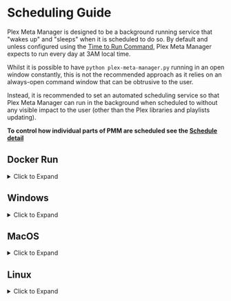 # Scheduling Guide

Plex Meta Manager is designed to be a background running service that "wakes up" and "sleeps" when it is scheduled to do so. By default and unless configured using the [Time to Run Command](../environmental.md#time-to-run), Plex Meta Manager expects to run every day at 3AM local time.

Whilst it is possible to have `python plex-meta-manager.py` running in an open window constantly, this is not the recommended approach as it relies on an always-open command window that can be obtrusive to the user.

Instead, it is recommended to set an automated scheduling service so that Plex Meta Manager can run in the background when scheduled to without any visible impact to the user (other than the Plex libraries and playlists updating).

**To control how individual parts of PMM are scheduled see the [Schedule detail](../../metadata/details/schedule)**

## Docker Run

<details>
  <summary>Click to Expand</summary>
  <br />

Using docker is the simplest and most robust solution to automating Plex Meta Manager scheduling.

When running Plex Meta Manager within docker, the session will resume after a system reboot (assuming Docker is set to start at system startup, which is the default) and Plex Meta Manager will run in the background at all times.

There's a [Docker Walkthrough](docker) with more detailed instructions on setting up Plex Meta Manager within docker. The simplest command to facilitate a docker run is:

```
docker run -d \
  --restart=unless-stopped \
  -v /path/to/config:/config:rw \
  meisnate12/plex-meta-manager
```

This will run Plex Meta Manager in the background persistently until it is stopped by the user. While the docker container will be persistently running, Plex Meta Manager will not begin the run until the scheduled time.

Further customizations of the docker run command can be used to specify set times to run Plex Meta Manager, further information on this and other Run Commands can be found [here](../environmental.md#time-to-run)
</details>

## Windows

<details>
  <summary>Click to Expand</summary>
  <br />

### Task Scheduler

Windows Task Scheduler is advised for those who followed the Windows instructions in the [Local Walkthrough Guides](local) and/or do not want to run Plex Meta Manager within docker.

Windows Task Scheduler allows the user to run commands and services at scheduled times and intervals.

There are two methods of running Plex Meta Manager:
* Single run Scheduled Task
* Background run Scheduled Task

These will be explained further down this page.

These guides assume the user has followed the Windows instructions in the [Local Walkthrough Guides](local) which includes setting up the [virtual environment](local.md#setting-up-a-virtual-environment). Please also ensure to edit any commands to be reflective of the live environment (such as usernames, installation directories).

### Background Run Scheduled Task

This method will start Plex Meta Manager at system startup and will keep the script running in the background indefinitely. The user can then define set days and times for the Configuration File to be processed, and Plex Meta Manager will handle processing as and when required.

This is the recommended approach as it allows the user additional control over how and when Plex Meta Manager processes.

<details>
  <summary>Background Run Scheduled Task</summary>
  <br />

1. Create a `waiter.cmd` file by opening the text editor (i.e. Notepad, TextEdit) and pasting the following code:

   ```batch
   cd C:\Users\USERNAMEHERE\Plex-Meta-Manager
   .\pmm-venv\Scripts\python .\plex_meta_manager.py
   ```
* This will navigate to the PMM directory, then run PMM. At the scheduled time [as defined within Plex Meta Manager], PMM will process the Configuration File and will then wait until the next scheduled time.

1. Open Task Scheduler by searching for it in the Start Menu or by opening the Run window (Windows + R) and typing taskschd.msc before hitting OK.

* ** Ensure that Task Scheduler is opened and not Task Manager **

   ![task-scheduler](task-scheduler/02-open-task-scheduler.png)

3. Select "Create a basic task" on the right-hand column

   ![task-scheduler](task-scheduler/03-task-scheduler-main.png)

4. Give the task a name, in this example `Background PMM` and then select "Next"

   ![task-scheduler](task-scheduler/06-basic-task-02.png)

5. Choose the frequency that PMM should run and then select "Next", `When the computer starts` is recommended.

   ![task-scheduler](task-scheduler/06-basic-task-03.png)

6. Choose the action "Start a program" and select "Next".

   ![task-scheduler](task-scheduler/06-basic-task-04.png)

7. Click "Browse", Navigate to the PMM directory and choose `waiter.cmd`, which was created in Step 1, then select "Open".  NOTE: Your path may vary from the illustration here; navigate to the file you created and saved in Step 1.

   ![task-scheduler](task-scheduler/06-basic-task-05.png)

8. Copy the directory everything up to but not including `waiter.cmd` from the "Program/Script" field, and paste it into the "Start in" field.  This is `C:\User\IEUser\Plex-Meta-Manager-1.15.1` in the example below, then select "next".  NOTE: Your path may vary from the illustration or example.

   ![task-scheduler](task-scheduler/04-basic-task-06.png)

9. Check "Open the properties dialog" if desired (not required) then select "Finish".

   ![task-scheduler](task-scheduler/04-basic-task-07.png)

10. Click "Task Schedule Library" on the left. The PMM Run task should be visible.

    ![task-scheduler](task-scheduler/04-basic-task-09.png)

Plex Meta Manager will now launch at system startup, but will wait until the user-specified scheduled time before executing, and will then wait in the background for the next scheduled run.

</details>

### Single Run Scheduled Task

This method will start Plex Meta Manager at the desired time, immediately begin running the Configuration File and will then kill the process once it has completed.

<details>
  <summary>Single Run Scheduled Task</summary>
  <br />

1. Create a `runner.cmd` file by opening the text editor (i.e. Notepad, TextEdit) and pasting the following code:

   ```batch
   cd C:\Users\USERNAMEHERE\Plex-Meta-Manager
   .\pmm-venv\Scripts\python .\plex_meta_manager.py --run
   ```
* This will navigate to the PMM directory, then launch PMM using the `-r`/`--run` flag which triggers an immediate run. Once complete, Plex Meta Manager will exit.

   Save this file to C:\Users\USERNAMEHERE\Plex-Meta-Manager\runner.cmd`.

2. Open Task Scheduler by searching for it in the Start Menu or by opening the Run window (Windows + R) and typing taskschd.msc before hitting OK.

* ** Ensure that Task Scheduler is opened and not Task Manager **

   ![task-scheduler](task-scheduler/02-open-task-scheduler.png)

3. Select "Create a basic task" on the right-hand column

   ![task-scheduler](task-scheduler/03-task-scheduler-main.png)

4. Give the task a name, in this example `Run PMM` and then select "Next"

   ![task-scheduler](task-scheduler/04-basic-task-01.png)

5. Choose the frequency that PMM should run and then select "Next", `Daily` is recommended.

   ![task-scheduler](task-scheduler/04-basic-task-02.png)

6. Specify the first date and time at which PMM should run and then select "Next".

   ![task-scheduler](task-scheduler/04-basic-task-03.png)

7. Choose the action "Start a program" and select "Next".

   ![task-scheduler](task-scheduler/04-basic-task-04.png)

8. Click "Browse", Navigate to the PMM directory and choose `runner.cmd`, which was created in Step 1, then select "Open".

   ![task-scheduler](task-scheduler/04-basic-task-05.png)

9. Copy the directory everything up to but not including `runner.cmd` from the "Program/Script" field, and paste it into the "Start in" field.  This is `C:\User\IEUser\Plex-Meta-Manager-1.15.1` in the example below, then select "next".

   ![task-scheduler](task-scheduler/04-basic-task-06.png)

10. Check "Open the properties dialog" if desired (not required) then select "Finish".

   ![task-scheduler](task-scheduler/04-basic-task-07.png)


11. Click "Task Schedule Library" on the left. The PMM Run task should be visible.

   ![task-scheduler](task-scheduler/04-basic-task-09.png)

Plex Meta Manager will now run at the set date/time you selected in Step 6, and will run each subsequent day at the same time.

</details><br />
</details>

## MacOS

<details>
  <summary>Click to Expand</summary>
  <br />

<br />
<details>
  <summary>Launchd Service</summary>
  <br />

1. Create launchd service:

   A couple examples; you'll want to edit the THINGS IN ALL CAPS to reflect your system.

   Keep PMM running constantly, let it wait to do its thing at 3AM:

   ```
   <?xml version="1.0" encoding="UTF-8"?>
   <!DOCTYPE plist PUBLIC "-//Apple//DTD PLIST 1.0//EN" "http://www.apple.com/DTDs/PropertyList-1.0.dtd">
   <plist version="1.0">
   <dict>
   	<key>Label</key>
   	<string>com.YOUR_USERNAME.plex-meta-manager</string>
   	<key>ProgramArguments</key>
   	<array>
   		<string>sh</string>
   		<string>-c</string>
   		<string>pmm-venv/bin/python plex-meta-manager.py --config /PATH/TO/PMM/config/config.yml</string>
   	</array>
   	<key>UserName</key>
   	<string>YOUR_USERNAME</string>
   	<key>WorkingDirectory</key>
   	<string>/PATH/TO/PMM</string>
   </dict>
   </plist>
   ```

   Run PMM every 6 hours, running it immediately and letting it quit:

   ```
   <?xml version="1.0" encoding="UTF-8"?>
   <!DOCTYPE plist PUBLIC "-//Apple//DTD PLIST 1.0//EN" "http://www.apple.com/DTDs/PropertyList-1.0.dtd">
   <plist version="1.0">
   <dict>
   	<key>Label</key>
   	<string>com.YOUR_USERNAME.plex-meta-manager</string>
   	<key>ProgramArguments</key>
   	<array>
   		<string>sh</string>
   		<string>-c</string>
   		<string>pmm-venv/bin/python plex-meta-manager.py --config /PATH/TO/PMM/config/config.yml --run</string>
   	</array>
   	<key>StartCalendarInterval</key>
   	<array>
   		<dict>
   			<key>Hour</key>
   			<integer>6</integer>
   		</dict>
   		<dict>
   			<key>Hour</key>
   			<integer>12</integer>
   		</dict>
   		<dict>
   			<key>Hour</key>
   			<integer>18</integer>
   		</dict>
   		<dict>
   			<key>Hour</key>
   			<integer>24</integer>
   		</dict>
   	</array>
   	<key>UserName</key>
   	<string>YOUR_USERNAME</string>
   	<key>WorkingDirectory</key>
   	<string>/PATH/TO/PMM</string>
   </dict>
   </plist>
   ```

   A useful tool to generate these plist files is [https://zerolaunched.herokuapp.com/](https://zerolaunched.herokuapp.com/)

   Save this file as `com.YOUR_USERNAME.plex-meta-manager.plist` in `~/Library/LaunchAgents`.

2. Load and start the agent 🚀

   Retrieve your user id with `id -u` in Terminal.  You'll need it for the commands in this step.

   Load the agent by executing the following commands:

   ```
   cd ~/Library/LaunchAgents/
   launchctl bootstrap gui/YOUR-USER-ID com.YOUR_USERNAME.plex-meta-manager.plist
   ```

   And then kick-start it with:

   ```
   launchctl kickstart -k gui/YOUR-USER-ID/com.YOUR_USERNAME.plex-meta-manager
   ```

   Note that this command uses the *label*, not the plist filename. The -k options means that the service will first be killed, if running.

   The agent should now be active and starting the program according to the schedule you set.
</details><br />


<details>
  <summary>cron Schedule</summary>
  <br />

See the cron section below.
</details><br />

</details>

## Linux

<details>
  <summary>Click to Expand</summary>
  <br />

<br />
<details>
  <summary>cron Schedule</summary>
  <br />

1. Decide when you want to run Plex Meta Manager

   `cron` needs a specific syntax to express schedules.  A cron schedule is something like "Every Tuesday at 4" or "5 minutes past every other hour".

   You can generate the required line by checking boxes using something like [crontab-generator](https://crontab-generator.org/).

   The command you use in crontab will probably be the command you use to run it on the command line.

   A command you could use for this:

   ```
   /path/to/plex-meta-manager/pmm-venv/bin/python /path/to/plex-meta-manager/plex_meta_manager.py --config /path/to/plex-meta-manager/config/config.yml --run
   ```

   NOTE: This is assuming you created the `pmm-venv` virtual environment as described in the [Local Walkthrough](local)

2. Open the system crontab for editing:

   ```bash
   sudo crontab -e
   ```

3. Paste in the crontab line you got from `crontab-generator`, or type in one of your own.

4. Save and close the file.
</details><br />

<details>
  <summary>Systemctl Service</summary>
  <br />

1. Create the service file:

   ```bash
   sudo nano /etc/systemd/system/plex-meta-manager.service
   ```

   Put the following into the file:
   ```
   # /etc/systemd/system/plex-meta-manager.service

   [Unit]
   Description=Plex Meta Manager
   After=network-online.target

   [Service]
   User=USER
   Group=GROUP
   Type=simple
   Environment=LC_ALL=C.UTF-8
   Environment=LANG=C.UTF-8
   WorkingDirectory=/path/to/plex-meta-manager
   ExecStart=/path/to/plex-meta-manager/pmm-venv/bin/python /path/to/plex-meta-manager/plex_meta_manager.py
   Restart=always
   RestartSec=10

   [Install]
   WantedBy=default.target
   ```

   Change `USER` and `GROUP` to reflect your user and group.

   Change `/path/to/plex-meta-manager` to reflect where you've installed Plex Meta Manager.

   NOTE: This is assuming you created the `pmm-venv` virtual environment as described in the [Local Walkthrough](local)

   Save and close the file.

2. Load and start the service

   ```shell
   sudo systemctl daemon-reload
   sudo systemctl start plex-meta-manager.service
   ```

3. You can check whether the service is running with:

   ```shell
   sudo systemctl status plex-meta-manager.service
   ```
</details><br />
</details>